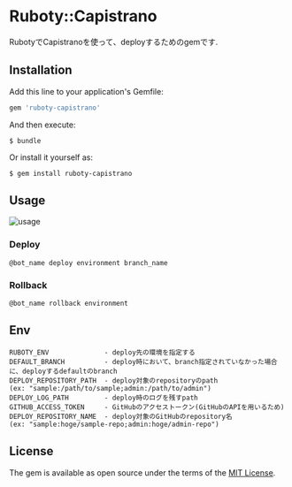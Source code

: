 # Ruboty::Capistrano

RubotyでCapistranoを使って、deployするためのgemです.


## Installation

Add this line to your application's Gemfile:

```ruby
gem 'ruboty-capistrano'
```

And then execute:

    $ bundle

Or install it yourself as:

    $ gem install ruboty-capistrano

## Usage

![usage](https://cloud.githubusercontent.com/assets/1563239/16789796/6aa5a088-48eb-11e6-9422-fc98904255a9.jpg)

### Deploy

```
@bot_name deploy environment branch_name
```

### Rollback

```
@bot_name rollback environment
```

## Env

```
RUBOTY_ENV              - deploy先の環境を指定する
DEFAULT_BRANCH          - deploy時において、branch指定されていなかった場合に、deployするdefaultのbranch
DEPLOY_REPOSITORY_PATH  - deploy対象のrepositoryのpath
(ex: "sample:/path/to/sample;admin:/path/to/admin")
DEPLOY_LOG_PATH         - deploy時のログを残すpath
GITHUB_ACCESS_TOKEN     - GitHubのアクセストークン(GitHubのAPIを用いるため)
DEPLOY_REPOSITORY_NAME  - deploy対象のGitHubのrepository名
(ex: "sample:hoge/sample-repo;admin:hoge/admin-repo")
```

## License

The gem is available as open source under the terms of the [MIT License](http://opensource.org/licenses/MIT).

